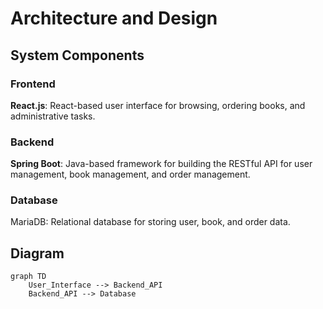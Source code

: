 # **Architecture and Design**

## **System Components**

### **Frontend**
**React.js**: React-based user interface for browsing, ordering books, and administrative tasks.

### **Backend**
**Spring Boot**: Java-based framework for building the RESTful API for user management, book management, and order management.

### **Database**
MariaDB: Relational database for storing user, book, and order data.

## **Diagram**

```mermaid
graph TD
    User_Interface --> Backend_API
    Backend_API --> Database